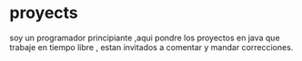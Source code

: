 # proyects
soy un programador principiante ,aqui pondre los proyectos en java que trabaje en tiempo libre , estan invitados a comentar y mandar correcciones.
